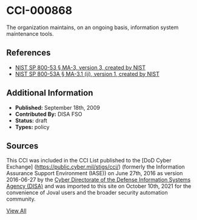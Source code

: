 # CCI-000868

The organization maintains, on an ongoing basis, information system maintenance tools.

## References ##

* [NIST SP 800-53 § MA-3, version 3, created by NIST](http://csrc.nist.gov/publications/PubsSPs.html)
* [NIST SP 800-53A § MA-3.1 (ii), version 1, created by NIST](http://csrc.nist.gov/publications/PubsSPs.html)


## Additional Information ##

* **Published:** September 18th, 2009
* **Contributed By:** DISA FSO
* **Status:** draft
* **Types:** policy

## Sources ##

This CCI was included in the CCI List published to the [DoD Cyber Exchange]
(https://public.cyber.mil/stigs/cci/) (formerly the Information Assurance Support Environment
(IASE)) on June 27th, 2016 as version 2016-06-27 by the [Cyber Directorate of the Defense 
Information Systems Agency (DISA)](https://public.cyber.mil/about-cyber/) and was imported to 
this site on October 10th, 2021 for the convenience of Joval users and the broader security automation community.

[View All](../README.md)
